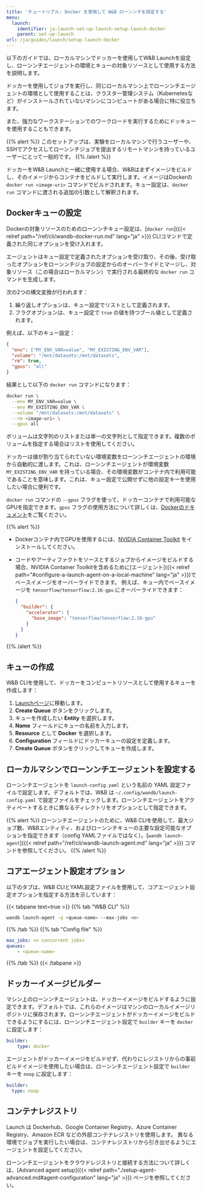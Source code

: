 ```yaml
---
title: 'チュートリアル: Docker を使用して W&B ローンンチを設定する'
menu:
  launch:
    identifier: ja-launch-set-up-launch-setup-launch-docker
    parent: set-up-launch
url: /ja/guides/launch/setup-launch-docker
---
```


以下のガイドでは、ローカルマシンでドッカーを使用してW&B Launchを設定し、ローンンチエージェントの環境とキューの対象リソースとして使用する方法を説明します。

ドッカーを使用してジョブを実行し、同じローカルマシン上でローンンチエージェントの環境として使用することは、クラスター管理システム（Kubernetesなど）がインストールされていないマシンにコンピュートがある場合に特に役立ちます。

また、強力なワークステーションでのワークロードを実行するためにドッキューを使用することもできます。

{{% alert %}}
このセットアップは、実験をローカルマシンで行うユーザーや、SSHでアクセスしてローンンチジョブを提出するリモートマシンを持っているユーザーにとって一般的です。
{{% /alert %}}

ドッカーをW&B Launchと一緒に使用する場合、W&Bはまずイメージをビルドし、そのイメージからコンテナをビルドして実行します。イメージはDockerの `docker run <image-uri>` コマンドでビルドされます。キュー設定は、`docker run` コマンドに渡される追加の引数として解釈されます。

## Dockerキューの設定

Dockerの対象リソースのためのローンンチキュー設定は、[`docker run`]({{< relref path="/ref/cli/wandb-docker-run.md" lang="ja" >}}) CLIコマンドで定義された同じオプションを受け入れます。

エージェントはキュー設定で定義されたオプションを受け取り、その後、受け取ったオプションをローンンチジョブの設定からのオーバーライドとマージし、対象リソース（この場合はローカルマシン）で実行される最終的な `docker run` コマンドを生成します。

次の2つの構文変換が行われます：

1. 繰り返しオプションは、キュー設定でリストとして定義されます。
2. フラグオプションは、キュー設定で `true` の値を持つブール値として定義されます。

例えば、以下のキュー設定：

```json
{
  "env": ["MY_ENV_VAR=value", "MY_EXISTING_ENV_VAR"],
  "volume": "/mnt/datasets:/mnt/datasets",
  "rm": true,
  "gpus": "all"
}
```

結果として以下の `docker run` コマンドになります：

```bash
docker run \
  --env MY_ENV_VAR=value \
  --env MY_EXISTING_ENV_VAR \
  --volume "/mnt/datasets:/mnt/datasets" \
  --rm <image-uri> \
  --gpus all
```

ボリュームは文字列のリストまたは単一の文字列として指定できます。複数のボリュームを指定する場合はリストを使用してください。

ドッカーは値が割り当てられていない環境変数をローンンチエージェントの環境から自動的に渡します。これは、ローンンチエージェントが環境変数 `MY_EXISTING_ENV_VAR` を持っている場合、その環境変数がコンテナ内で利用可能であることを意味します。これは、キュー設定で公開せずに他の設定キーを使用したい場合に便利です。

`docker run` コマンドの `--gpus` フラグを使って、ドッカーコンテナで利用可能なGPUを指定できます。`gpus` フラグの使用方法について詳しくは、[Dockerのドキュメント](https://docs.docker.com/config/containers/resource_constraints/#gpu)をご覧ください。

{{% alert %}}
* Dockerコンテナ内でGPUを使用するには、[NVIDIA Container Toolkit](https://docs.nvidia.com/datacenter/cloud-native/container-toolkit/install-guide.html#docker) をインストールしてください。
* コードやアーティファクトをソースとするジョブからイメージをビルドする場合、NVIDIA Container Toolkitを含めるために[エージェント]({{< relref path="#configure-a-launch-agent-on-a-local-machine" lang="ja" >}})でベースイメージをオーバーライドできます。
  例えば、キュー内でベースイメージを `tensorflow/tensorflow:2.16-gpu` にオーバーライドできます：

  ```json
  {
    "builder": {
      "accelerator": {
        "base_image": "tensorflow/tensorflow:2.16-gpu"
      }
    }
  }
  ```
{{% /alert %}}

## キューの作成

W&B CLIを使用して、ドッカーをコンピュートリソースとして使用するキューを作成します：

1. [Launchページ](https://wandb.ai/launch)に移動します。
2. **Create Queue** ボタンをクリックします。
3. キューを作成したい **Entity** を選択します。
4. **Name** フィールドにキューの名前を入力します。
5. **Resource** として **Docker** を選択します。
6. **Configuration** フィールドにドッカーキューの設定を定義します。
7. **Create Queue** ボタンをクリックしてキューを作成します。

## ローカルマシンでローンンチエージェントを設定する

ローンンチエージェントを `launch-config.yaml` という名前の YAML 設定ファイルで設定します。デフォルトでは、W&B は `~/.config/wandb/launch-config.yaml` で設定ファイルをチェックします。ローンンチエージェントをアクティベートするときに異なるディレクトリをオプションとして指定できます。

{{% alert %}}
ローンンチエージェントのために、W&B CLIを使用して、最大ジョブ数、W&Bエンティティ、およびローンンチキューの主要な設定可能なオプションを指定できます（config YAMLファイルではなく）。[`wandb launch-agent`]({{< relref path="/ref/cli/wandb-launch-agent.md" lang="ja" >}}) コマンドを参照してください。
{{% /alert %}}

## コアエージェント設定オプション

以下のタブは、W&B CLIとYAML設定ファイルを使用して、コアエージェント設定オプションを指定する方法を示しています：

{{< tabpane text=true >}}
{{% tab "W&B CLI" %}}
```bash
wandb launch-agent -q <queue-name> --max-jobs <n>
```
{{% /tab %}}
{{% tab "Config file" %}}
```yaml title="launch-config.yaml"
max_jobs: <n concurrent jobs>
queues:
	- <queue-name>
```
{{% /tab %}}
{{< /tabpane >}}

## ドッカーイメージビルダー

マシン上のローンンチエージェントは、ドッカーイメージをビルドするように設定できます。デフォルトでは、これらのイメージはマシンのローカルイメージリポジトリに保存されます。ローンンチエージェントがドッカーイメージをビルドできるようにするには、ローンンチエージェント設定で `builder` キーを `docker` に設定します：

```yaml title="launch-config.yaml"
builder:
	type: docker
```

エージェントがドッカーイメージをビルドせず、代わりにレジストリからの事前ビルドイメージを使用したい場合は、ローンンチエージェント設定で `builder` キーを `noop` に設定します：

```yaml title="launch-config.yaml"
builder:
  type: noop
```

## コンテナレジストリ

Launch は Dockerhub、Google Container Registry、Azure Container Registry、Amazon ECR などの外部コンテナレジストリを使用します。
異なる環境でジョブを実行したい場合は、コンテナレジストリから引き出せるようにエージェントを設定してください。

ローンンチエージェントをクラウドレジストリと接続する方法について詳しくは、[Advanced agent setup]({{< relref path="./setup-agent-advanced.md#agent-configuration" lang="ja" >}}) ページを参照してください。